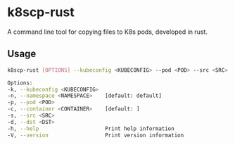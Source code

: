 # k8scp-rust

A command line tool for copying files to K8s pods, developed in rust.

## Usage
```bash
k8scp-rust [OPTIONS] --kubeconfig <KUBECONFIG> --pod <POD> --src <SRC> --dst <DST>

Options:
-k, --kubeconfig <KUBECONFIG>  
-n, --namespace <NAMESPACE>    [default: default]
-p, --pod <POD>                
-c, --container <CONTAINER>    [default: ]
-s, --src <SRC>                
-d, --dst <DST>                
-h, --help                     Print help information
-V, --version                  Print version information
```